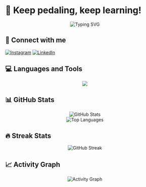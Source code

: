 # 🚴 Keep pedaling, keep learning!

<div align="center">
  <img src="https://readme-typing-svg.herokuapp.com?font=Fira+Code&pause=1000&color=0077B6&center=true&vCenter=true&width=435&lines=Welcome+to+my+profile!;I'm+a+passionate+developer;Always+learning+new+things" alt="Typing SVG" />
</div>

## 🤝 Connect with me
[![Instagram](https://img.shields.io/badge/Instagram-%23E4405F.svg?style=for-the-badge&logo=Instagram&logoColor=white)](https://instagram.com/elifduymazy)
[![LinkedIn](https://img.shields.io/badge/linkedin-%230077B5.svg?style=for-the-badge&logo=linkedin&logoColor=white)](https://www.linkedin.com/in/elif-duymaz/)

## 💻 Languages and Tools
<p align="center">
  <img src="https://skillicons.dev/icons?i=python,r,docker,mysql,nextflow,perl,pytorch,tensorflow" />
</p>

## 📊 GitHub Stats
<div align="center">
  <img src="https://github-readme-stats.vercel.app/api?username=eduymaz&show_icons=true&theme=blue-green&hide=contribs&title_color=0077B6&text_color=FF6F00&icon_color=0077B6&bg_color=0D1117&hide_border=true" alt="GitHub Stats" />
  <br>
  <img src="https://github-readme-stats.vercel.app/api/top-langs/?username=eduymaz&layout=compact&theme=blue-green&title_color=0077B6&text_color=FF6F00&icon_color=0077B6&bg_color=0D1117&hide_border=true&langs_count=3&exclude_repo=repo1,repo2&custom_title=Most%20Used%20Languages" alt="Top Languages" />
</div>

## 🔥 Streak Stats
<div align="center">
  <img src="https://github-readme-streak-stats.herokuapp.com/?user=eduymaz&theme=blue-green&hide_border=true" alt="GitHub Streak" />
</div>

## 📈 Activity Graph
<div align="center">
  <img src="https://github-readme-activity-graph.vercel.app/graph?username=eduymaz&theme=github-compact&hide_border=true" alt="Activity Graph" />
</div>

<!--
**eduymaz/eduymaz** is a ✨ _special_ ✨ repository because its `README.md` (this file) appears on your GitHub profile.
--> 
